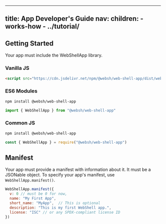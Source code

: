 ----
title: App Developer's Guide
nav:
  children:
    - works-how
    - ../tutorial/
----

## Getting Started

Your app must include the WebShellApp library.

### Vanilla JS
````html
<script src="https://cdn.jsdelivr.net/npm/@websh/web-shell-app/dist/web-shell-app.js">
````

### ES6 Modules

````sh
npm install @websh/web-shell-app
````
````js
import { WebShellApp } from "@websh/web-shell-app"
````
 
### Common JS

````sh
npm install @websh/web-shell-app
````
````js
const { WebShellApp } = require("@websh/web-shell-app")
````
 
## Manifest

Your app must provide a manifest with information about it. It must be a JSONable object. To specify your app's manifest, use `WebShellApp.manifest()`.

````js
WebShellApp.manifest({
  v: 0 // must be 0 for now,
  name: "My First App", 
  short_name: "MyApp",  // This is optional
  description: "This is my first WebShell app.",
  license: "ISC" // or any SPDX-compliant license ID
})

